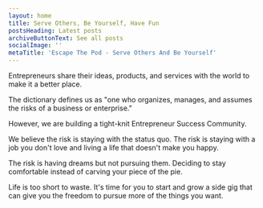 ```yaml
---
layout: home
title: Serve Others, Be Yourself, Have Fun
postsHeading: Latest posts
archiveButtonText: See all posts
socialImage: ''
metaTitle: 'Escape The Pod - Serve Others And Be Yourself'
---
```

Entrepreneurs share their ideas, products, and services with the world to make it a better place.

The dictionary defines us as "one who organizes, manages, and assumes the risks of a business or enterprise."

However, we are building a tight-knit Entrepreneur Success Community.

We believe the risk is staying with the status quo. The risk is staying with a job you don't love and living a life that doesn't make you happy.

The risk is having dreams but not pursuing them. Deciding to stay comfortable instead of carving your piece of the pie.

Life is too short to waste. It's time for you to start and grow a side gig that can give you the freedom to pursue more of the things you want.
